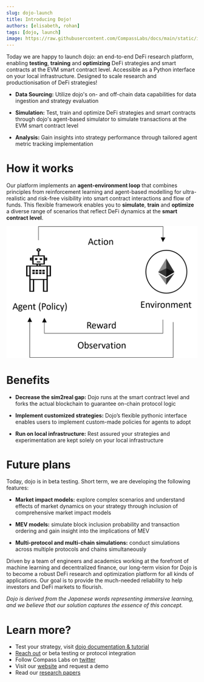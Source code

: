 ```yaml
---
slug: dojo-launch
title: Introducing Dojo!
authors: [elisabeth, rohan]
tags: [dojo, launch]
image: https://raw.githubusercontent.com/CompassLabs/docs/main/static/img/article_env.png
---
```



Today we are happy to launch dojo: an end-to-end DeFi research platform, enabling **testing**, **training** and **optimizing** DeFi strategies and smart contracts at the EVM smart contract level. Accessible as a Python interface on your local infrastructure. Designed to scale research and productionisation of DeFi strategies!


<!--truncate-->
* **Data Sourcing:** Utilize dojo's on- and off-chain data capabilities for data ingestion and strategy evaluation

* **Simulation:** Test, train and optimize DeFi strategies and smart contracts through dojo's agent-based simulator to simulate transactions at the EVM smart contract level

* **Analysis:** Gain insights into strategy performance through tailored agent metric tracking implementation

# How it works

Our platform implements an **agent-environment loop** that combines principles from reinforcement learning and agent-based modelling for ultra-realistic and risk-free visibility into smart contract interactions and flow of funds. This flexible framework enables you to **simulate**, **train** and **optimize** a diverse range of scenarios that reflect DeFi dynamics at the **smart contract level**.

![Agent-environment loop](https://raw.githubusercontent.com/CompassLabs/docs/main/static/img/article_env.png)

# Benefits

* **Decrease the sim2real gap:** Dojo runs at the smart contract level and forks the actual blockchain to guarantee on-chain protocol logic 

* **Implement customized strategies:** Dojo’s flexible pythonic interface enables users to implement custom-made policies for agents to adopt

* **Run on local infrastructure:** Rest assured your strategies and experimentation are kept solely on your local infrastructure

# Future plans
Today, dojo is in beta testing. Short term, we are developing the following features:

* **Market impact models:** explore complex scenarios and understand effects of market dynamics on your strategy through inclusion of comprehensive market impact models

* **MEV models:** simulate block inclusion probability and transaction ordering and gain insight into the implications of MEV

* **Multi-protocol and multi-chain simulations:** conduct simulations across multiple protocols and chains simultaneously

Driven by a team of engineers and academics working at the forefront of machine learning and decentralized finance, our long-term vision for Dojo is to become a robust DeFi research and optimization platform for all kinds of applications. Our goal is to provide the much-needed reliability to help investors and DeFi markets to flourish.

_Dojo is derived from the Japanese words representing immersive learning, and we believe that our solution captures the essence of this concept._

# Learn more?

- Test your strategy, visit [dojo documentation & tutorial](https://compasslabs.github.io/docs/)
- [Reach out](mailto:elisabeth@compasslabs.ai) or beta testing or protocol integration
- Follow Compass Labs on [twitter](https://twitter.com/labs_compass)
- Visit our [website](https://compasslabs.ai/) and request a demo
- Read our [research papers](https://arxiv.org/abs/2301.06831v1)


